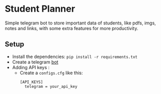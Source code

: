 # Student Planner

Simple telegram bot to store important data of students, like pdfs, imgs, notes and links, with some extra features for more productivity.

## Setup
- Install the dependencies: ```pip install -r requirements.txt```
- Create a telegram [bot](https://core.telegram.org/bots#3-how-do-i-create-a-bot)
- Adding API keys :
  - Create a ```configs.cfg``` like this:
    ```
    [API_KEYS]
      telegram = your_api_key
    ```

